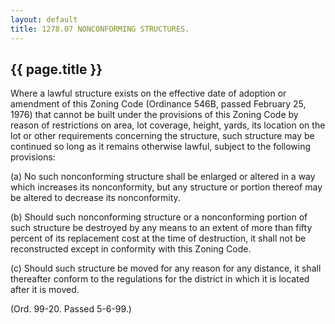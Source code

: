 ```yaml
---
layout: default 
title: 1278.07 NONCONFORMING STRUCTURES.
---
```


{{ page.title }}
----------------

Where a lawful structure exists on the effective date of adoption or
amendment of this Zoning Code (Ordinance 546B, passed February 25, 1976)
that cannot be built under the provisions of this Zoning Code by reason
of restrictions on area, lot coverage, height, yards, its location on
the lot or other requirements concerning the structure, such structure
may be continued so long as it remains otherwise lawful, subject to the
following provisions:

​(a) No such nonconforming structure shall be enlarged or altered in a
way which increases its nonconformity, but any structure or portion
thereof may be altered to decrease its nonconformity.

​(b) Should such nonconforming structure or a nonconforming portion of
such structure be destroyed by any means to an extent of more than fifty
percent of its replacement cost at the time of destruction, it shall not
be reconstructed except in conformity with this Zoning Code.

​(c) Should such structure be moved for any reason for any distance, it
shall thereafter conform to the regulations for the district in which it
is located after it is moved.

(Ord. 99-20. Passed 5-6-99.)
